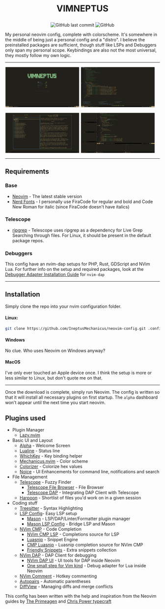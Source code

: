# <p align="center">VIMNEPTUS</p>

<p align="center">
    <img alt="GitHub last commit" src="https://img.shields.io/github/last-commit/IneptusMechanicus/neovim-config?style=for-the-badge">
    <img alt="GitHub" src="https://img.shields.io/github/license/IneptusMechanicus/neovim-config?style=for-the-badge">
</p>
My personal neovim config, complete with colorscheme. It's somewhere in the middle of being just a personal config and a "distro". I believe the preinstalled packages are sufficient, though stuff like LSPs and Debuggers only span my personal scope. Keybindings are also not the most universal, they mostly follow my own logic.

---

<p align="left">
    <img src="img/img-1.png" style="width: 48%; height: auto;">
    <img src="img/img-2.png" style="width: 48%; height: auto;">
</p>
<p align="left">
    <img src="img/img-3.png" style="width: 48%; height: auto;">
    <img src="img/img-4.png" style="width: 48%; height: auto;">
</p>

---

## Requirements

### Base
* [Neovim](https://github.com/neovim/neovim/releases/latest) - The latest stable version
* [Nerd Fonts](https://www.nerdfonts.com/font-downloads) - I personally use FiraCode for regular and bold and Code New Roman for italic (since FiraCode doesn't have italics)

### Telescope
* [ripgrep](https://github.com/BurntSushi/ripgrep) - Telescope uses ripgrep as a dependency for Live Grep Searching through files. For Linux, it should be present in the default package repos.

### Debuggers
This config have an nvim-dap setups for PHP, Rust, GDScript and NVim Lua.
For further info on the setup and required packages, look at the [Debugger Adapter Installation Guide](https://github.com/mfussenegger/nvim-dap/wiki/Debug-Adapter-installation) for `nvim-dap`

---

## Installation

Simply clone the repo into your nvim configuration folder.

#### Linux:

```bash
git clone https://github.com/IneptusMechanicus/neovim-config.git .config/nvim
```
#### Windows

No clue. Who uses Neovim on Windows anyway?

#### MacOS

I've only ever touched an Apple device once. I think the setup is more or less similar to Linux, but don't quote me on that.

---

Once the download is complete, simply run Neovim. The config is written so that it will install all necessary plugins on first startup. The `alpha` dashboard won't appear until the next time you start neovim.

## Plugins used

* Plugin Manager
    * [Lazy.nvim](https://github.com/folke/lazy.nvim)
* Basic UI and Layout
    * [Alpha](https://github.com/goolord/alpha-nvim) - Welcome Screen
    * [Lualine](https://github.com/nvim-lualine/lualine.nvim) - Status line
    * [WhichKey](https://github.com/folke/which-key.nvm) - Key binding helper
    * [Mechanicus.nvim](https://github.com/IneptusMechanicus/mechanicus.nvim) - Color scheme
    * [Colorizer](https://github.com/NvChad/nvim-colorizer.lua) - Colorize hex values
    * [Noice](https://github.com/folke/noice.nvim) - UI Enhancements for command line, notifications and search
* File Management
    * [Telescope](https://github.com/nvim-telescope/telescope.nvim) - Fuzzy Finder
        * [Telescope File Browser](https://github.com/nvim-telescope/telescope-file-browser.nvim) - File Browser
        * [Telescope DAP](https://github.com/nvim-telescope/telescope-dap.nvim) - Integrating DAP Client with Telescope
    * [Harpoon](https://github.com/ThePrimeagen/harpoon) - Shortlist of files you'd work on in a given session
* Coding stuff
    * [Treesitter](https://github.com/nvim-treesitter/nvim-treesitter) - Syntax Highlighting
    * [LSP Config](https://github.com/neovim/nvim-lspconfig)- Easy LSP setup
        * [Mason](https://github.com/williamboman/mason.nvim) - LSP/DAP/Linter/Formatter plugin manager
        * [Mason LSP Config](https://github.com/williamboman/mason-lspconfig.nvim) - Bridge LSP and Mason
    * [NVim CMP](https://github.com/hrsh7th/nvim-cmp) - Code Completion
        * [NVim CMP LSP](https://github.com/hrsh7th/cmp-nvim-lsp) - Completions source for LSP
        * [Luasnip](https://github.com/L3MON4D3/LuaSnip) - Snippet Engine
        * [CMP Luasnip](https://github.com/saadparwaiz1/cmp_luasnip) - Luasnip completion source for NVim CMP
        * [Friendly Snippets](https://github.com/rafamadriz/friendly-snippets) - Extra snippets collection
    * [NVim DAP](https://github.com/mfussenegger/nvim-dap) - DAP Client for debugging
        * [NVim DAP UI](https://github.com/rcarriga/nvim-dap-ui) - UI tools for DAP inside Neovim
        * [One small step for Vim kind](https://github.com/jbyuki/one-small-step-for-vimkind) - Debug adapter for Lua inside Neovim
    * [NVim Comment](https://github.com/terrortylor/nvim-comment) - Hotkey commenting
    * [Autopairs](https://github.com/windwp/nvim-autopairs) - Automatic parentheses
    * [DiffView](https://github.com/sindrets/diffview.nvim) - Managing diffs and merge conflicts

This config has been written with the help and inspiration from the Neovim guides by [The Primeagen](https://github.com/ThePrimeagen) and [Chris Power typecraft](https://github.com/cpow)
